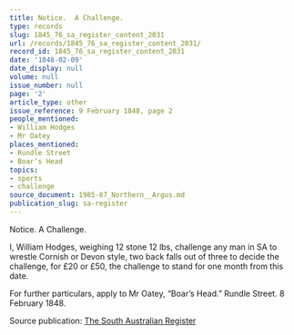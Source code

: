 ```yaml
---
title: Notice.  A Challenge.
type: records
slug: 1845_76_sa_register_content_2031
url: /records/1845_76_sa_register_content_2031/
record_id: 1845_76_sa_register_content_2031
date: '1848-02-09'
date_display: null
volume: null
issue_number: null
page: '2'
article_type: other
issue_reference: 9 February 1848, page 2
people_mentioned:
- William Hodges
- Mr Oatey
places_mentioned:
- Rundle Street
- Boar’s Head
topics:
- sports
- challenge
source_document: 1985-87_Northern__Argus.md
publication_slug: sa-register
---
```


Notice.  A Challenge.

I, William Hodges, weighing 12 stone 12 lbs, challenge any man in SA to wrestle Cornish or Devon style, two back falls out of three to decide the challenge, for £20 or £50, the challenge to stand for one month from this date.

For further particulars, apply to Mr Oatey, “Boar’s Head.” Rundle Street.  8 February 1848.

Source publication: [The South Australian Register](/publications/sa-register/)
